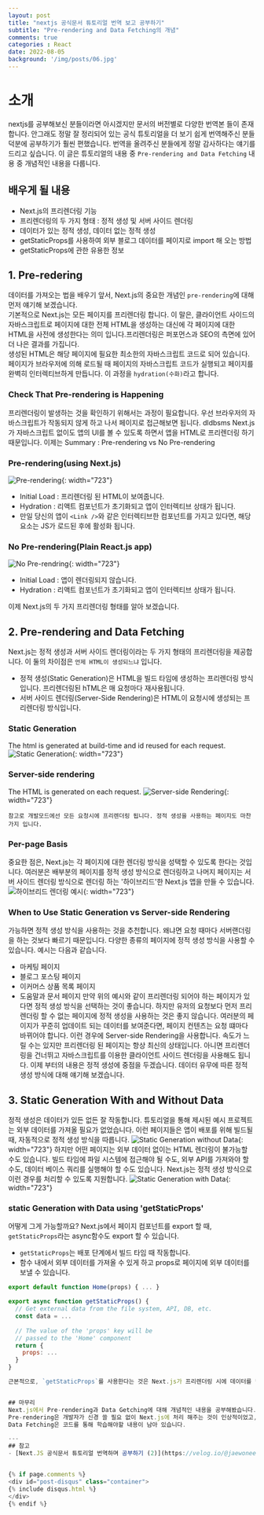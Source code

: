 ```yaml
---
layout: post
title: "nextjs 공식문서 튜토리얼 번역 보고 공부하기"
subtitle: "Pre-rendering and Data Fetching의 개념"
comments: true
categories : React
date: 2022-08-05
background: '/img/posts/06.jpg'
---
```


# 소개
nextjs를 공부해보신 분들이라면 아시겠지만 문서의 버전별로 다양한 번역본 들이 존재합니다.
안그래도 정말 잘 정리되어 있는 공식 튜토리얼을 더 보기 쉽게 번역해주신 분들 덕분에 공부하기가 훨씬 편했습니다.
번역을 올려주신 분들에게 정말 감사하다는 얘기를 드리고 싶습니다.
이 글은 튜토리얼의 내용 중 `Pre-rendering and Data Fetching` 내용 중 개념적인 내용을 다룹니다.

## 배우게 될 내용
- Next.js의 프리렌더링 기능
- 프리렌더링의 두 가지 형태 : 정적 생성 및 서버 사이드 렌더링
- 데이터가 있는 정적 생성, 데이터 없는 정적 생성
- getStaticProps를 사용하여 외부 블로그 데이터를 페이지로 import 해 오는 방법
- getStaticProps에 관한 유용한 정보

## 1. Pre-redering
데이터를 가져오는 법을 배우기 앞서, Next.js의 중요한 개념인 `pre-rendering`에 대해 먼저 얘기해 보겠습니다.
<br>
기본적으로 Next.js는 모든 페이지를 프리렌더링 합니다. 이 말은, 클라이언트 사이드의 자바스크립트로 페이지에 대한 전체 HTML을 생성하는 대신에 각 페이지에 대한 HTML을 사전에 생성한다는 의미 입니다.프리렌더링은 퍼포먼스과 SEO의 측면에 있어 더 나은 결과를 가집니다.
<br>
생성된 HTML은 해당 페이지에 필요한 최소한의 자바스크립트 코드로 되어 있습니다. 페이지가 브라우저에 의해 로드될 때 페이지의 자바스크립트 코드가 실행되고 페이지를 완벽히 인터렉티브하게 만듭니다. 이 과정을 `hydration(수화)`라고 합니다.

### Check That Pre-rendering is Happening
프리렌더링이 발생하는 것을 확인하기 위해서는 과정이 필요합니다.
우선 브라우저의 자바스크립트가 작동되지 않게 하고 나서 페이지로 접근해보면 됩니다.
dldbsms Next.js가 자바스크립트 없이도 앱의 UI를 볼 수 있도록 하면서 앱을 HTML로 프리렌더링 하기 때문입니다.
이제는 Summary : Pre-rendering vs No Pre-rendering

### Pre-rendering(using Next.js)
![Pre-rendering](https://velog.velcdn.com/images%2Fjaewoneee%2Fpost%2Fa86e0ea0-d242-472f-ad9b-a14794992d19%2Fpre-rendering.png){: width="723"}
- Initial Load : 프리렌더링 된 HTML이 보여줍니다.
- Hydration : 리액트 컴포넌트가 초기화되고 앱이 인터렉티브 상태가 됩니다.
- 만일 당신의 앱이 `<Link />`와 같은 인터렉티브한 컴포넌트를 가지고 있다면, 해당 요소는 JS가 로드된 후에 활성화 됩니다.

### No Pre-rendering(Plain React.js app)
![No Pre-rendring](https://velog.velcdn.com/images%2Fjaewoneee%2Fpost%2Fe8d51f8a-fcb9-44b2-9017-3b98d05a0363%2Fno-pre-rendering.png){: width="723"}
- Initial Load : 앱이 렌더링되지 않습니다.
- Hydration : 리액트 컴포넌트가 초기화되고 앱이 인터렉티브 상태가 됩니다.

이제 Next.js의 두 가지 프리렌더링 형태를 알아 보겠습니다.

## 2. Pre-rendering and Data Fetching
Next.js는 정적 생성과 서버 사이드 렌더링이라는 두 가지 형태의 프리렌더링을 제공합니다. 이 둘의 차이점은 `언제 HTML이 생성되느냐` 입니다.
- 정적 생성(Static Generation)은 HTML을 빌드 타임에 생성하는 프리렌더링 방식입니다. 프리렌더링된 hTML은 매 요청마다 재사용됩니다.
- 서버 사이드 렌더링(Server-Side Rendering)은 HTML이 요청시에 생성되는 프리렌더링 방식입니다.

### Static Generation
The html is generated at build-time and id reused for each request.
![Static Generation](https://velog.velcdn.com/images%2Fjaewoneee%2Fpost%2F6a1751f2-fb56-4751-bac6-04de30189f77%2Fstatic-generation.png){: width="723"}

### Server-side rendering
The HTML is generated on each request.
![Server-side Rendering](https://velog.velcdn.com/images%2Fjaewoneee%2Fpost%2Fc3c3138b-f876-458b-89ba-b704558b6dd2%2Fserver-side-rendering.png){: width="723"}

```
참고로 개발모드에선 모든 요청시에 프리렌더링 됩니다. 정적 생성을 사용하는 페이지도 마찬가지 입니다.
```

### Per-page Basis
중요한 점은, Next.js는 각 페이지에 대한 렌더링 방식을 성택할 수 있도록 한다는 것입니다. 여러분은 배부분의 페이지를 정적 생성 방식으로 렌더링하고 나머지 페이지는 서버 사이드 렌더링 방식으로 렌더링 하는 '하이브리드'한 Next.js 앱을 만들 수 있습니다.
![하이브리드 렌더링 예시](https://velog.velcdn.com/images%2Fjaewoneee%2Fpost%2F53360988-f9de-4b56-acca-bc8954f705cc%2Fper-page-basis.png){: width="723"}

### When to Use Static Generation vs Server-side Rendering
가능하면 정적 생성 방식을 사용하는 것을 추천합니다. 왜냐면 요청 때마다 서버랜더링을 하는 것보다 빠르기 때문입니다.
다양한 종류의 페이지에 정적 생성 방식을 사용할 수 있습니다. 예시는 다음과 같습니다.
- 마케팅 페이지
- 블로그 포스팅 페이지
- 이커머스 상품 목록 페이지
- 도움말과 문서 페이지
만약 위의 예시와 같이 프리렌더링 되어야 하는 페이지가 있다면 정적 생성 방식을 선택하는 것이 좋습니다.
하지만 유저의 요청보다 먼저 프리렌더링 할 수 없는 페이지에 정적 생성을 사용하는 것은 좋지 않습니다.
여러분의 페이지가 꾸준히 업데이트 되는 데이터를 보여준다면, 페이지 컨텐츠는 요청 떄마다 바뀌어야 합니다.
이런 경우에 Server-side Rendering을 사용합니다. 
속도가 느릴 수는 있지만 프리렌더링 된 페이지는 항상 최신의 상태입니다.
아니면 프리렌더링을 건너뛰고 자바스크립트를 이용한 클라이언트 사이드 렌더링을 사용해도 됩니다.
이제 부터의 내용은 정적 생성에 중점을 두겠습니다.
데이터 유무에 따른 정적 생성 방식에 대해 얘기해 보겠습니다.

## 3. Static Generation With and Without Data
정적 생성은 데이터가 있든 없든 잘 작동합니다.
튜토리얼을 통해 제시된 예시 프로젝트는 외부 데이터를 가져올 필요가 없었습니다.
이런 페이지들은 앱이 배포를 위해 빌드될 때, 자동적으로 정적 생성 방식을 따릅니다.
![Static Generation without Data](https://velog.velcdn.com/images%2Fjaewoneee%2Fpost%2Fe91cbe06-00bf-4fb0-a684-c0993a6ec69f%2Fstatic-generation-without-data.png){: width="723"}
하지만 어떤 페이지는 외부 데이터 없이는 HTML 렌더링이 불가능할 수도 있습니다.
빌드 타임에 파일 시스템에 접근해야 될 수도, 외부 API를 가져와야 할 수도, 데이터 베이스 쿼리를 실행해야 할 수도 있습니다.
Next.js는 정적 생성 방식으로 이런 경우를 처리할 수 있도록 지원합니다.
![Static Generation with Data](https://velog.velcdn.com/images%2Fjaewoneee%2Fpost%2F856aaf7a-d5f5-4842-8914-25bd060b7dda%2Fstatic-generation-with-data.png){: width="723"}

### static Generation with Data using 'getStaticProps'
어떻게 그게 가능할까요? Next.js에서 페이지 컴포넌트를 export 할 때, `getStaticProps`라는 async함수도 export 할 수 있습니다.
- `getStaticProps`는 배포 단계에서 빌드 타임 때 작동합니다.
- 함수 내에서 외부 데이터를 가져올 수 있게 하고 props로 페이지에 외부 데이터를 보낼 수 있습니다.
```javascript
export default function Home(props) { ... }

export async function getStaticProps() {
  // Get external data from the file system, API, DB, etc.
  const data = ...
  
  // The value of the 'props' key will be
  // passed to the 'Home' component
  return {
    props: ...
  }
}

근본적으로, `getStaticProps`를 사용한다는 것은 Next.js가 프리렌더링 시에 데이터를 먼저 해결하도록 만들어 주는 것입니다. 참고로 개발 모드에서 getStaticProps는 요청 시에 작동합니다.


## 마무리
Next.js에서 Pre-rendering과 Data Getching에 대해 개념적인 내용을 공부해봤습니다.
Pre-rendering은 개발자가 신경 쓸 필요 없이 Next.js에 처리 해주는 것이 인상적이었고,
Data Fetching은 코드를 통해 학습해야할 내용이 남아 있습니다.

---
## 참고
- [Next.JS 공식문서 튜토리얼 번역하며 공부하기 (2)](https://velog.io/@jaewoneee/NextJS-Next.JS-%EA%B3%B5%EC%8B%9D%EB%AC%B8%EC%84%9C-%ED%8A%9C%ED%86%A0%EB%A6%AC%EC%96%BC-%EB%B2%88%EC%97%AD%ED%95%98%EB%A9%B0-%EA%B3%B5%EB%B6%80%ED%95%98%EA%B8%B0-2){: target="_blank"}


{% if page.comments %}
<div id="post-disqus" class="container">
{% include disqus.html %}
</div>
{% endif %}
